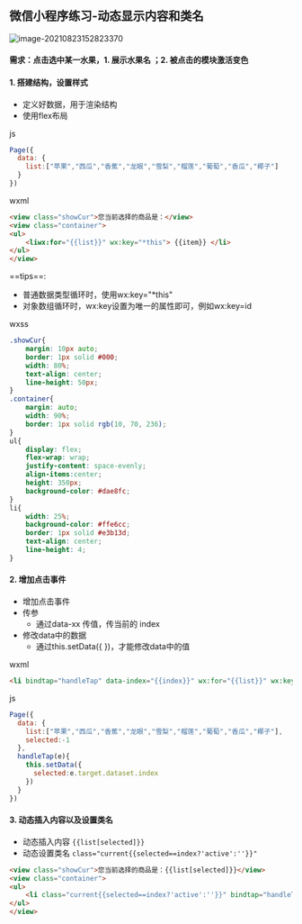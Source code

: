 ## 微信小程序练习-动态显示内容和类名

![image-20210823152823370](E:\黄倩\工作\练习\微信小程序\images\设计图.png)

#### 需求：点击选中某一水果，1. 展示水果名 ；2. 被点击的模块激活变色

#### 1. 搭建结构，设置样式

+ 定义好数据，用于渲染结构
+ 使用flex布局

js

```js
Page({
  data: {
    list:["苹果","西瓜","香蕉","龙眼","雪梨","榴莲","葡萄","香瓜","椰子"]
  }
})
```

wxml

```html
<view class="showCur">您当前选择的商品是：</view>
<view class="container">
<ul>
    <liwx:for="{{list}}" wx:key="*this"> {{item}} </li>
</ul>
</view>
```

==tips==:

+ 普通数据类型循环时，使用wx:key="*this"
+ 对象数组循环时，wx:key设置为唯一的属性即可，例如wx:key=id

wxss

```css
.showCur{
    margin: 10px auto;
    border: 1px solid #000;
    width: 80%;
    text-align: center;
    line-height: 50px;
}
.container{
    margin: auto;
    width: 90%;
    border: 1px solid rgb(10, 70, 236);
}
ul{
    display: flex;
    flex-wrap: wrap;
    justify-content: space-evenly;
    align-items:center;
    height: 350px;
    background-color: #dae8fc;
}
li{
    width: 25%;
    background-color: #ffe6cc;
    border: 1px solid #e3b13d;
    text-align: center;
    line-height: 4;
}
```

#### 2. 增加点击事件

+ 增加点击事件
+ 传参
  + 通过data-xx 传值，传当前的 index
+ 修改data中的数据
  + 通过this.setData({ })，才能修改data中的值

wxml

```html
<li bindtap="handleTap" data-index="{{index}}" wx:for="{{list}}" wx:key="*this"> {{item}} </li>
```

js

```js
Page({
  data: {
    list:["苹果","西瓜","香蕉","龙眼","雪梨","榴莲","葡萄","香瓜","椰子"],
    selected:-1
  },
  handleTap(e){
    this.setData({
      selected:e.target.dataset.index
    })
  }
})
```

#### 3. 动态插入内容以及设置类名

+ 动态插入内容  ``{{list[selected]}}`` 
+ 动态设置类名  ``class="current{{selected==index?'active':''}}"`` 

```html
<view class="showCur">您当前选择的商品是：{{list[selected]}}</view>
<view class="container">
<ul>
    <li class="current{{selected==index?'active':''}}" bindtap="handleTap" data-index="{{index}}" wx:for="{{list}}" wx:key="*this"> {{item}} </li>
</ul>
</view>
```

